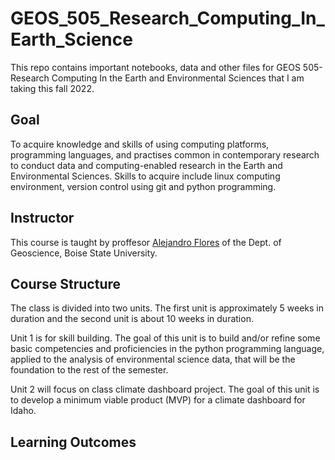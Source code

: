 # GEOS_505_Research_Computing_In_Earth_Science
This repo contains important notebooks, data and other files for GEOS 505- Research Computing In the Earth and Environmental Sciences that I am taking this fall 2022.

## Goal
To acquire knowledge and skills of using computing platforms, programming languages, and practises common in contemporary research to conduct data and computing-enabled research in the Earth and Environmental Sciences.
Skills to acquire include linux computing environment, version control using git and python programming. 


## Instructor
This course is taught by proffesor [Alejandro Flores](https://www.boisestate.edu/earth/staff-members/alejandro-n-flores/) of the Dept. of Geoscience, Boise State University.

## Course Structure
The class is divided into two units. The first unit is approximately 5 weeks in duration and the second unit is about 10 weeks in duration. 

Unit 1 is for skill building. The goal of this unit is to build and/or refine some basic competencies and proficiencies in the python programming language, applied to the analysis of environmental science data, that will be the foundation to the rest of the semester.

Unit 2 will focus on class climate dashboard project. The goal of this unit is to develop a minimum viable product (MVP) for a climate dashboard for Idaho. 

## Learning Outcomes